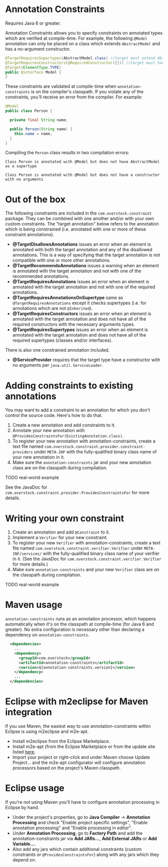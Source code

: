 Annotation Constraints
======================
Requires Java 6 or greater.

Annotation Constraints allows you to specify constraints on annotated types which are verified at compile-time. For
example, the following `@Model` annotation can only be placed on a class which extends `AbstractModel` and has a
no-argument constructor.

```java
@TargetRequiresSupertypes(AbstractModel.class) //target must extend AbstractModel
@TargetRequiresConstructors(@RequiredConstructor({})) //target must have a no-arg constructor
@Target(ElementType.TYPE)
public @interface Model {
}
```

These constraints are validated at compile-time when `annotation-constraints` is on the compiler's classpath.
If you violate any of the constraints, you'll receive an error from the compiler. For example:

```java
@Model
public class Person {

  private final String name;

  public Person(String name) {
    this.name = name;
  }
}
```

Compiling the `Person` class results in two compilation errors:
```
Class Person is annotated with @Model but does not have AbstractModel as a supertype
```
```
Class Person is annotated with @Model but does not have a constructor with no arguments
```
Out of the box
======================
The following constraints are included in the `com.overstock.constraint` package. They can be combined with one another
and/or with your own custom constraints. The "target annotation" below refers to the annotation which is being
constrained (i.e. annotated with one or more of these constraint annotations).

* **@TargetDisallowsAnnotations** issues an error when an element is annotated with both the target annotation and any
of the disallowed annotations. This is a way of specifying that the target annotation is not compatible with one or more
other annotations.
* **@TargetRecommendsAnnotations** issues a warning when an element is annotated with the target annotation and not with
one of the recommended annotations.
* **@TargetRequiresAnnotations** issues an error when an element is annotated with the target annotation and not with
one of the required annotations.
* **@TargetRequiresAnnotationsOnSupertype** same as `@TargetRequiresAnnotations` except it checks supertypes (i.e. for
annotations which are not `@Inherited`).
* **@TargetRequiresConstructors** issues an error when an element is annotated with the target annotation and does not
have all of the required constructors with the necessary arguments types.
* **@TargetRequiresSupertypes** issues an error when an element is annotated with the target annotation and does not
have all of the required supertypes (classes and/or interfaces).

There is also one constrained annotation included.

* **@ServiceProvider** requires that the target type have a constructor with no arguments per `java.util.ServiceLoader`.

Adding constraints to existing annotations
======================
You may want to add a constraint to an annotation for which you don't control the source code. Here's how to do that.

1. Create a new annotation and add constraints to it.
1. Annotate your new annotation with `@ProvidesConstraintsFor(ExistingAnnotation.class)`.
1. To register your new annotation with annotation-constraints, create a text file named
`com.overstock.constraint.provider.constraint-providers` under `META-INF` with the fully-qualified binary class
name of your new annotation in it.
1. Make sure the `annotation-constraints` jar and your new annotation class are on the classpath during compilation.

TODO real-world example

See the JavaDoc for `com.overstock.constraint.provider.ProvidesConstraintsFor` for more details.

Writing your own constraint
======================
1. Create an annotation and add `@Constraint` to it.
1. Implement a `Verifier` for your new constraint.
1. To register your new `Verifier` with annotation-constraints, create a text file named
`com.overstock.constraint.verifier.Verifier` under `META-INF/services/` with the fully-qualified binary class name of
your verifier in it. (See the JavaDoc for `com.overstock.constraint.verifier.Verifier` for more details.)
1. Make sure `annotation-constraints` and your new `Verifier` class are on the classpath during compilation.

TODO real-world example

Maven usage
======================
`annotation-constraints` runs as an annotation processor, which happens automatically when it's on the classpath at
compile-time (for Java 6 and greater). No extra configuration is necessary other than declaring a dependency on
`annotation-constraints`.

```xml
  <dependencies>
    ...
    <dependency>
      <groupId>com.overstock</groupId>
      <artifactId>annotation-constraints</artifactId>
      <version>${annotation-constraints.version}</version>
    </dependency>
    ...
  </dependencies>
```

Eclipse with m2eclipse for Maven integration
======================
If you use Maven, the easiest way to use annotation-constraints within Eclipse is using m2eclipse and m2e-apt.

* Install m2eclipse from the Eclipse Marketplace.
* Install m2e-apt (from the Eclipse Marketplace or from the update site listed
[here](https://github.com/jbosstools/m2e-apt).
* Import your project or right-click and under Maven choose Update Project... and the m2e-apt configurator will
configure annotation processors based on the project's Maven classpath.

Eclipse usage
======================
If you're not using Maven you'll have to configure annotation processing in Eclipse by hand.

* Under the project's properties, go to **Java Compiler** -> **Annotation Processing** and check
"Enable project specific settings", "Enable annotation processing" and "Enable processing in editor".
* Under **Annotation Processing**, go to **Factory Path** and add the annotation-constraints jar via **Add JARs...**,
**Add External JARs** or **Add Variable...**.
* Also add any jars which contain additional constraints (custom constraints or `@ProvidesConstraintsFor`) along with
any jars which they depend on.